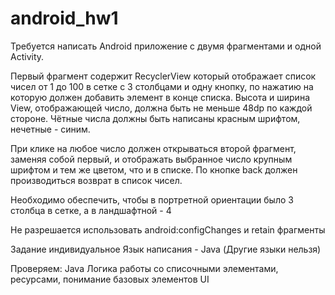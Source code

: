 # android_hw1

Требуется написать Android приложение с двумя фрагментами и одной Activity.

Первый фрагмент содержит RecyclerView который отображает список чисел от 1 до 100 в сетке с 3 столбцами и одну кнопку, по нажатию на которую должен добавить элемент в конце списка. Высота и ширина View, отображающей число, должна быть не меньше 48dp по каждой стороне.
Чётные числа должны быть написаны красным шрифтом, нечетные - синим.

При клике на любое число должен открываться второй фрагмент, заменяя собой первый, и отображать выбранное число крупным шрифтом и тем же цветом, что и в списке. По кнопке back должен производиться возврат в список чисел.

Необходимо обеспечить, чтобы в портретной ориентации было 3 столбца в сетке, а в ландшафтной - 4

Не разрешается использовать android:configChanges и retain фрагменты

Задание индивидуальное
Язык написания - Java (Другие языки нельзя)

Проверяем:
Java
Логика работы со списочными элементами, ресурсами, понимание базовых элементов UI

